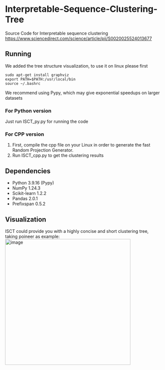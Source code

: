 # Interpretable-Sequence-Clustering-Tree

Source Code for Interpretable sequence clustering https://www.sciencedirect.com/science/article/pii/S0020025524013677

## Running

We added the tree structure visualization, to use it on linux please first 

```
sudo apt-get install graphviz
export PATH=$PATH:/usr/local/bin
source ~/.bashrc
```
We recommend using Pypy, which may give exponential speedups on larger datasets

### For Python version
Just run ISCT_py.py for running the code

### For CPP version

1. First, compile the cpp file on your Linux in order to generate the fast Random Projection Generator.
2. Run ISCT_cpp.py to get the clustering results





## Dependencies
- Python 3.9.16 (Pypy)
- NumPy 1.24.3
- Scikit-learn 1.2.2
- Pandas 2.0.1
- Prefixspan 0.5.2


## Visualization

ISCT could provide you with a highly concise and short clustering tree, taking poineer as example:
<img width="408" alt="image" src="https://github.com/jd445/Interpretable-Sequence-Clustering-Tree/assets/65555729/5a0a465f-0d7d-4d5c-a149-9ceb927abed9">

